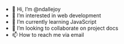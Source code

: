 - 👋 Hi, I’m @ndallejoy
- 👀 I’m interested in web development 
- 🌱 I’m currently learning JavaScript 
- 💞️ I’m looking to collaborate on project docs
- 📫 How to reach me via email

<!---
ndallejoy/ndallejoy is a ✨ special ✨ repository because its `README.md` (this file) appears on your GitHub profile.
You can click the Preview link to take a look at your changes.
--->
